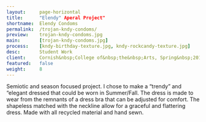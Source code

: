```yaml
---
layout:     page-horizontal
title:      "Elendy" Aperal Project"
shortname:  Elendy Condoms
permalink:  /trojan-kndy-condoms/
preview:    trojan-kndy-condoms.jpg
main:       [trojan-kndy-condoms.jpg]
process:    [kndy-birthday-texture.jpg, kndy-rockcandy-texture.jpg]
desc:       Student Work
client:     Cornish&nbsp;College of&nbsp;the&nbsp;Arts, Spring&nbsp;2015
featured:   false
weight:     8
---
```



Semiotic and season focused project. I chose to make a “trendy” and “elegant dressed that could be worn in Summer/Fall. The dress is made to wear from the remnants of a dress bra that can be adjusted for comfort. The shapeless matched with the neckline allow for a graceful and flattering dress. Made with all recycled material and hand sewn.
